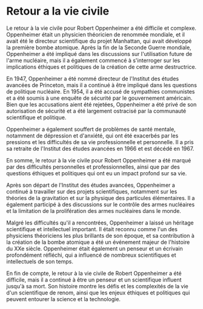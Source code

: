 # Retour a la vie civile

Le retour à la vie civile pour Robert Oppenheimer a été difficile et complexe. Oppenheimer était un physicien théoricien de renommée mondiale, et il avait été le directeur scientifique du projet Manhattan, qui avait développé la première bombe atomique. Après la fin de la Seconde Guerre mondiale, Oppenheimer a été impliqué dans les discussions sur l'utilisation future de l'arme nucléaire, mais il a également commencé à s'interroger sur les implications éthiques et politiques de la création de cette arme destructrice.

En 1947, Oppenheimer a été nommé directeur de l'Institut des études avancées de Princeton, mais il a continué à être impliqué dans les questions de politique nucléaire. En 1954, il a été accusé de sympathies communistes et a été soumis à une enquête de sécurité par le gouvernement américain. Bien que les accusations aient été rejetées, Oppenheimer a été privé de son autorisation de sécurité et a été largement ostracisé par la communauté scientifique et politique.

Oppenheimer a également souffert de problèmes de santé mentale, notamment de dépression et d'anxiété, qui ont été exacerbés par les pressions et les difficultés de sa vie professionnelle et personnelle. Il a pris sa retraite de l'Institut des études avancées en 1966 et est décédé en 1967.

En somme, le retour à la vie civile pour Robert Oppenheimer a été marqué par des difficultés personnelles et professionnelles, ainsi que par des questions éthiques et politiques qui ont eu un impact profond sur sa vie.

Après son départ de l'Institut des études avancées, Oppenheimer a continué à travailler sur des projets scientifiques, notamment sur les théories de la gravitation et sur la physique des particules élémentaires. Il a également participé à des discussions sur le contrôle des armes nucléaires et la limitation de la prolifération des armes nucléaires dans le monde.

Malgré les difficultés qu'il a rencontrées, Oppenheimer a laissé un héritage scientifique et intellectuel important. Il était reconnu comme l'un des physiciens théoriciens les plus brillants de son époque, et sa contribution à la création de la bombe atomique a été un événement majeur de l'histoire du XXe siècle. Oppenheimer était également un penseur et un écrivain profondément réfléchi, qui a influencé de nombreux scientifiques et intellectuels de son temps.

En fin de compte, le retour à la vie civile de Robert Oppenheimer a été difficile, mais il a continué à être un penseur et un scientifique influent jusqu'à sa mort. Son histoire montre les défis et les complexités de la vie d'un scientifique de renom, ainsi que les enjeux éthiques et politiques qui peuvent entourer la science et la technologie.
